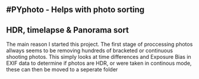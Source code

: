 #PYphoto - Helps with photo sorting 
------------



## HDR, timelapse & Panorama sort

The main reason I started this project. The first stage of proccessing photos allways seems to be removing hundreds of bracketed or continuous shooting photos. This simply looks at time differences and Exposure Bias in EXIF data to determine if photos are HDR, or were taken in continous mode, these can then be moved to a seperate folder



